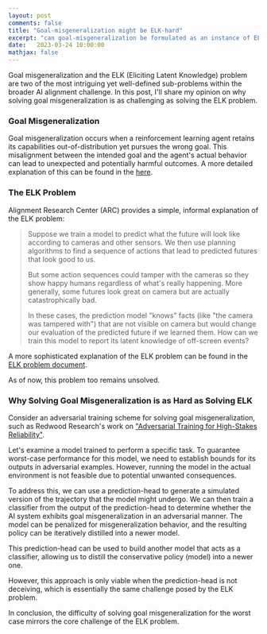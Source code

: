 ```yaml
---
layout: post
comments: false
title: "Goal-misgeneralization might be ELK-hard"
excerpt: "can goal-misgeneralization be formulated as an instance of ELK?"
date:   2023-03-24 10:00:00
mathjax: false
---
```


Goal misgeneralization and the ELK (Eliciting Latent Knowledge) problem are two of the most intriguing yet well-defined sub-problems within the broader AI alignment challenge. In this post, I'll share my opinion on why solving goal misgeneralization is as challenging as solving the ELK problem.

### Goal Misgeneralization

Goal misgeneralization occurs when a reinforcement learning agent retains its capabilities out-of-distribution yet pursues the wrong goal. This misalignment between the intended goal and the agent's actual behavior can lead to unexpected and potentially harmful outcomes.
A more detailed explanation of this can be found in the [here](https://arxiv.org/abs/2105.14111).

### The ELK Problem

Alignment Research Center (ARC) provides a simple, informal explanation of the ELK problem:

> Suppose we train a model to predict what the future will look like according to cameras and other sensors. We then use planning algorithms to find a sequence of actions that lead to predicted futures that look good to us.
> 
> But some action sequences could tamper with the cameras so they show happy humans regardless of what's really happening. More generally, some futures look great on camera but are actually catastrophically bad.
> 
> In these cases, the prediction model "knows" facts (like "the camera was tampered with") that are not visible on camera but would change our evaluation of the predicted future if we learned them. How can we train this model to report its latent knowledge of off-screen events?

A more sophisticated explanation of the ELK problem can be found in the [ELK problem document](https://docs.google.com/document/d/1WwsnJQstPq91_Yh-Ch2XRL8H_EpsnjrC1dwZXR37PC8/).

As of now, this problem too remains unsolved.

### Why Solving Goal Misgeneralization is as Hard as Solving ELK

Consider an adversarial training scheme for solving goal misgeneralization, such as Redwood Research's work on ["Adversarial Training for High-Stakes Reliability"](https://arxiv.org/pdf/2205.01663.pdf).

Let's examine a model trained to perform a specific task. To guarantee worst-case performance for this model, we need to establish bounds for its outputs in adversarial examples. However, running the model in the actual environment is not feasible due to potential unwanted consequences.

To address this, we can use a prediction-head to generate a simulated version of the trajectory that the model might undergo. We can then train a classifier from the output of the prediction-head to determine whether the AI system exhibits goal misgeneralization in an adversarial manner. The model can be penalized for misgeneralization behavior, and the resulting policy can be iteratively distilled into a newer model.

This prediction-head can be used to build another model that acts as a classifier, allowing us to distill the conservative policy (model) into a newer one.

However, this approach is only viable when the prediction-head is not deceiving, which is essentially the same challenge posed by the ELK problem.

In conclusion, the difficulty of solving goal misgeneralization for the worst case mirrors the core challenge of the ELK problem.
